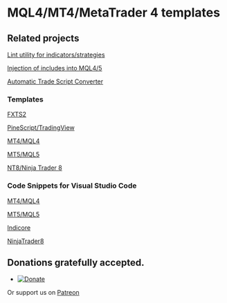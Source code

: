 # MQL4/MT4/MetaTrader 4 templates

## Related projects

[Lint utility for indicators/strategies](https://github.com/sibvic/fxlint)

[Injection of includes into MQL4/5](https://github.com/sibvic/MQ4Inject)

[Automatic Trade Script Converter](https://www.microsoft.com/en-us/p/pinescript-converter/9mwmkf7bmqgn?activetab=pivot:overviewtab)

### Templates

[FXTS2](https://github.com/sibvic/fxts2-templates) 

[PineScript/TradingView](https://github.com/sibvic/pinescript-templates) 

[MT4/MQL4](https://github.com/sibvic/mq4-templates) 

[MT5/MQL5](https://github.com/sibvic/mq5-templates) 

[NT8/Ninja Trader 8](https://github.com/sibvic/nt8-templates)

### Code Snippets for Visual Studio Code

[MT4/MQL4](https://github.com/sibvic/vsc-mq4-snippets) 

[MT5/MQL5](https://github.com/sibvic/vsc-mq5-snippets) 

[Indicore](https://github.com/sibvic/vsc-indicore)

[NinjaTrader8](https://github.com/sibvic/vsc-nt8-snippets)

## Donations gratefully accepted.

* [![Donate](https://img.shields.io/badge/Donate-PayPal-green.svg)](https://paypal.me/sibvic)

Or support us on [Patreon](https://www.patreon.com/profitrobots)
